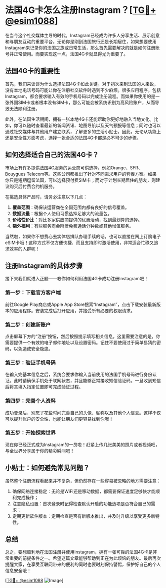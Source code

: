 # 法国4G卡怎么注册Instagram？[[TG💪+ @esim1088](https://t.me/s/esim1088)]

在当今这个社交媒体主导的时代，Instagram已经成为许多人分享生活、展示创意和与朋友互动的重要平台。无论你是刚到法国旅行还是长期居住，如果想要使用Instagram来记录你的法国之旅或日常生活，那么首先需要解决的就是如何注册账号并正常使用。而要实现这一点，法国4G卡就显得尤为重要了。

## 法国4G卡的重要性

首先，我们来谈谈为什么选择法国4G卡如此关键。对于初次来到法国的人来说，没有本地电话号码可能让你在注册社交软件时遇到不少麻烦。很多应用程序，包括Instagram，都会要求输入有效的手机号码以完成注册流程。而如果你使用的是一张外国SIM卡或者根本没有SIM卡，那么可能会被系统识别为高风险账户，从而导致无法顺利注册。

此外，在法国生活期间，拥有一张本地4G卡还能帮助你更好地融入当地文化。比如，你可以随时查看最新的新闻资讯、地图导航以及天气预报等信息；同时也可以通过社交媒体与其他用户建立联系，了解更多的生活小贴士。因此，无论从功能上还是安全性方面考虑，选择一张合适的法国4G卡都是必不可少的步骤。

## 如何选择适合自己的法国4G卡？

市场上有许多提供法国4G服务的运营商可供选择，例如Orange、SFR、Bouygues Telecom等。这些公司都推出了针对不同需求用户的套餐方案。如果你只是短期逗留法国，可以选择预付费SIM卡；而对于计划长期居住的朋友，则建议购买后付费合约机服务。

在挑选具体产品时，请务必注意以下几点：

1. **覆盖范围**：确保该运营商在全国范围内都有良好的信号覆盖。
2. **数据流量**：根据个人使用习惯选择足够大的流量包。
3. **价格性价比**：对比多家供应商提供的优惠活动，找到最划算的选择。
4. **额外福利**：有些服务商会附赠免费通话分钟数或其他增值服务。

当然啦，如果你不想费心去实体店排队办理手续的话，也可以直接在网上订购电子eSIM卡哦！这种方式不仅方便快捷，而且支持即时激活使用，非常适合忙碌又追求效率的人群呢！

## 注册Instagram的具体步骤

接下来我们就进入正题——教你如何利用法国4G卡成功注册Instagram吧！

### 第一步：下载官方客户端
前往Google Play商店或Apple App Store搜索“Instagram”，点击下载安装最新版本的应用程序。安装完成后打开应用，并接受所有必要的权限请求。

### 第二步：创建新账户
点击屏幕下方的“注册”按钮，然后按照提示填写相关信息。这里需要注意的是，你需要提供一个有效的电子邮件地址以及设置密码。记住不要使用过于简单易猜的密码，以免造成安全隐患。

### 第三步：验证手机号码
在输入完基本信息之后，系统会要求你输入当前使用的法国手机号码进行身份认证。此时请确保手机处于联网状态，并且能够正常接收短信验证码。一旦收到短信后将其填入指定位置即可完成验证过程。

### 第四步：完善个人资料
成功登录后，别忘了花些时间完善自己的头像、昵称以及其他个人信息。这样不仅可以提升账户的安全性，也能让朋友们更容易找到你哦！

### 第五步：开始探索世界
现在你已经正式成为Instagram的一员啦！赶紧上传几张美美的照片或者视频吧，与全世界分享属于你的精彩瞬间吧！

## 小贴士：如何避免常见问题？

虽然整个注册流程看起来并不复杂，但仍然存在一些容易被忽略的地方需要注意：

1. 确保网络连接稳定：无论是WiFi还是移动数据，都需要保证速度足够快才能顺利完成操作；
2. 注意隐私设置：首次登录时记得检查默认开启的功能选项是否符合自己的需求；
3. 定期更新软件版本：定期检查是否有新版本推出，并及时升级以享受更多新特性。

## 总结

总之，要想顺利地在法国注册并使用Instagram，拥有一张可靠的法国4G卡是非常重要的前提条件之一。希望这篇文章能够帮助到正在为此烦恼的朋友。最后再次提醒大家，在享受互联网带来的便利的同时也要时刻保持警惕，保护好自己的个人信息安全哦！

[[TG💪+ @esim1088](https://t.me/s/esim1088) ![Image](https://i.postimg.cc/4NQfJmqS/Snipaste-2025-05-13-00-14-12.png)]